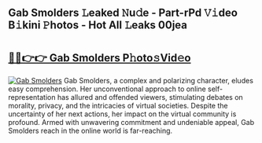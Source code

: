 ## Gab Smolders 𝙻eaked 𝙽u𝚍e - Part-rPd 𝚅𝚒deo B𝚒kini 𝙿hotos - Hot All 𝙻eaks 00jea

# <h2><a href="http://ld6s4a.urlbe.top/?page=Gab+Smolders">🔗🔗👉👉 Gab Smolders P𝚑oto𝚜Vid𝚎o</a></h2>

[![Gab Smolders](https://i.imgur.com/eBuTRDB.gif)](http://ld6s4a.urlbe.top/?page=Gab+Smolders)
Gab Smolders, a complex and polarizing character, eludes easy comprehension. Her unconventional approach to online self-representation has allured and offended viewers, stimulating debates on morality, privacy, and the intricacies of virtual societies. Despite the uncertainty of her next actions, her impact on the virtual community is profound. Armed with unwavering commitment and undeniable appeal, Gab Smolders reach in the online world is far-reaching.
